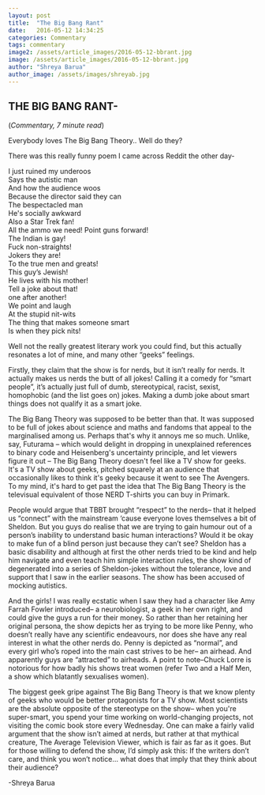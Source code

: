```yaml
---
layout: post
title:  "The Big Bang Rant"
date:   2016-05-12 14:34:25
categories: Commentary
tags: commentary
image2: /assets/article_images/2016-05-12-bbrant.jpg
image: /assets/article_images/2016-05-12-bbrant.jpg
author: "Shreya Barua"
author_image: /assets/images/shreyab.jpg
---
```

<h2>THE BIG BANG RANT-</h2>
(<i>Commentary, 7 minute read</i>)
<p>Everybody loves The Big Bang Theory.. Well do they?</p>
<p>There was this really funny poem I came across Reddit the other day-</p>
<p>I just ruined my underoos<br>
Says the autistic man<br>
And how the audience woos<br>
Because the director said they can<br>
The bespectacled man<br>
He's socially awkward<br>
Also a Star Trek fan!<br>
All the ammo we need! Point guns forward!<br>
The Indian is gay!<br>
Fuck non-straights!<br>
Jokers they are!<br>
To the true men and greats!<br>
This guy’s Jewish!<br>
He lives with his mother!<br>
Tell a joke about that!<br>
one after another!<br>
We point and laugh<br>
At the stupid nit-wits<br>
The thing that makes someone smart<br>
Is when they pick nits!</p>

<p>Well not the really greatest literary work you could find, but this actually resonates a lot of mine, and many other “geeks” feelings.</p>

<p>Firstly, they claim that the show is for nerds, but it isn’t really for nerds. It actually makes us nerds the butt of all jokes! Calling it a comedy for “smart people”, it’s actually just full of dumb, stereotypical, racist, sexist, homophobic (and the list goes on) jokes. Making a dumb joke about smart things does not qualify it as a smart joke. </p>

<p>The Big Bang Theory was supposed to be better than that. It was supposed to be full of jokes about science and maths and fandoms that appeal to the marginalised among us. Perhaps that's why it annoys me so much. Unlike, say, Futurama – which would delight in dropping in unexplained references to binary code and Heisenberg's uncertainty principle, and let viewers figure it out – The Big Bang Theory doesn't feel like a TV show for geeks. It's a TV show about geeks, pitched squarely at an audience that occasionally likes to think it's geeky because it went to see The Avengers. To my mind, it's hard to get past the idea that The Big Bang Theory is the televisual equivalent of those NERD T-shirts you can buy in Primark. </p>

<p>People would argue that TBBT brought “respect” to the nerds– that it helped us “connect” with the mainstream ‘cause everyone loves themselves a bit of Sheldon. But you guys do realise that we are trying to gain humour out of a person’s inability to understand basic human interactions? Would it be okay to make fun of a blind person just because they can’t see? Sheldon has a basic disability and although at first the other nerds tried to be kind and help him navigate and even teach him simple interaction rules, the show kind of degenerated into a series of Sheldon-jokes without the tolerance, love and support that I saw in the earlier seasons. The show has been accused of mocking autistics.</p>

<p>And the girls! I was really ecstatic when I saw they had a character like Amy Farrah Fowler introduced– a neurobiologist, a geek in her own right, and could give the guys a run for their money. So rather than her retaining her original persona, the show depicts her as trying to be more like Penny, who doesn’t really have any scientific endeavours, nor does she have any real interest in what the other nerds do. Penny is depicted as “normal”, and every girl who’s roped into the main cast strives to be her– an airhead. And apparently guys are “attracted” to airheads. A point to note–Chuck Lorre is notorious for how badly his shows treat women (refer Two and a Half Men, a show which blatantly sexualises women).</p>

<p>The biggest geek gripe against The Big Bang Theory is that we know plenty of geeks who would be better protagonists for a TV show. Most scientists are the absolute opposite of the stereotype on the show– when you're super-smart, you spend your time working on world-changing projects, not visiting the comic book store every Wednesday. One can make a fairly valid argument that the show isn’t aimed at nerds, but rather at that mythical creature, The Average Television Viewer, which is fair as far as it goes. But for those willing to defend the show, I’d simply ask this: If the writers don’t care, and think you won’t notice… what does that imply that they think about their audience?</p>
<p>-Shreya Barua</p>
